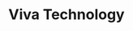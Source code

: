 ---
title: Viva Technology
address: Paris Expo Porte de Versailles
website: https://vivatechnology.com
endDate: 2018-05-26
booth: K23-004
---